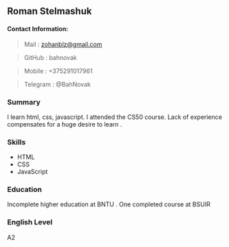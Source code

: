 ## Roman Stelmashuk

#### Contact Information:
> Mail : zohanblz@gmail.com

> GitHub : bahnovak

> Mobile : +375291017961

> Telegram : @BahNovak

### Summary

I learn html, css, javascript. I attended the CS50 course. Lack of experience compensates for a huge desire to learn .

### Skills

* HTML
* CSS
* JavaScript

### Education

Incomplete higher education at BNTU . One completed course at BSUIR
### English Level

A2
